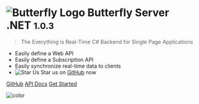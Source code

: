 # ![Butterfly Logo](https://raw.githubusercontent.com/firesharkstudios/butterfly-server-dotnet/master/img/logo-40x40.png) Butterfly Server .NET <small>1.0.3</small>

> The Everything is Real-Time C# Backend for Single Page Applications

* Easily define a Web API
* Easily define a Subscription API
* Easily synchronize real-time data to clients
* ![Star Us](https://raw.githubusercontent.com/firesharkstudios/butterfly-server-dotnet/master/img/yellow-star-16x16.png) Star us on [GitHub](https://github.com/firesharkstudios/butterfly-server-dotnet) now

[GitHub](https://github.com/firesharkstudios/butterfly-server-dotnet)
[API Docs](https://butterflyserver.io/docfx/api/)
[Get Started](#overview)


![color](#DBE3EE)